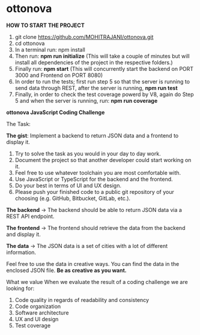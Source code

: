 # ottonova

**HOW TO START THE PROJECT**
1. git clone https://github.com/MOHITRAJANI/ottonova.git
2. cd ottonova
3. In a terminal run: npm install
4. Then run: **npm run initialize** (This will take a couple of minutes but will install all dependencies of the project in the respective folders.)
5. Finally run: **npm start** (This will concurrently start the backend on PORT 3000 and Frontend on PORT 8080)
6. In order to run the tests; first run step 5 so that the server is running to send data through REST, after the server is running, **npm run test**
7. Finally, in order to check the test coverage powerd by V8, again do Step 5 and when the server is running, run: **npm run coverage**

**ottonova JavaScript Coding Challenge**

The Task:

**The gist**: Implement a backend to return JSON data and a frontend to display it.
1. Try to solve the task as you would in your day to day work.
2. Document the project so that another developer could start working on it.
3. Feel free to use whatever toolchain you are most comfortable with.
4. Use JavaScript or TypeScript for the backend and the frontend.
5. Do your best in terms of UI and UX design.
6. Please push your finished code to a public git repository of your choosing (e.g.
GitHub, Bitbucket, GitLab, etc.).

**The backend**
 -> The backend should be able to return JSON data via a REST API endpoint.

**The frontend**
 -> The frontend should retrieve the data from the backend and display it.

**The data**
 -> The JSON data is a set of cities with a lot of different information.

Feel free to use the data in creative ways.
You can find the data in the enclosed JSON file.
**Be as creative as you want.**

What we value
When we evaluate the result of a coding challenge we are looking for:
1. Code quality in regards of readability and consistency
2. Code organization
3. Software architecture
4. UX and UI design
5. Test coverage
